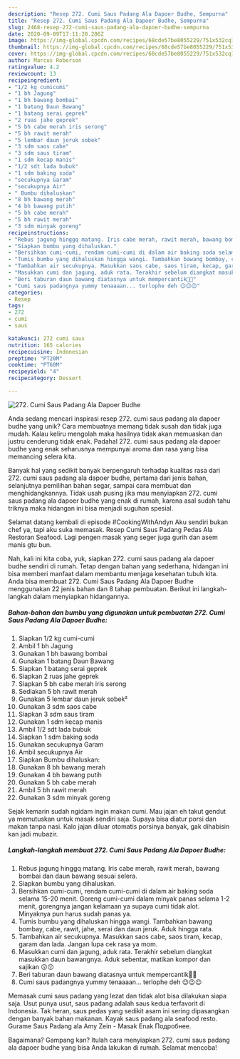 ```yaml
---
description: "Resep 272. Cumi Saus Padang Ala Dapoer Budhe, Sempurna"
title: "Resep 272. Cumi Saus Padang Ala Dapoer Budhe, Sempurna"
slug: 2468-resep-272-cumi-saus-padang-ala-dapoer-budhe-sempurna
date: 2020-09-09T17:11:20.286Z
image: https://img-global.cpcdn.com/recipes/68cde57be8055229/751x532cq70/272-cumi-saus-padang-ala-dapoer-budhe-foto-resep-utama.jpg
thumbnail: https://img-global.cpcdn.com/recipes/68cde57be8055229/751x532cq70/272-cumi-saus-padang-ala-dapoer-budhe-foto-resep-utama.jpg
cover: https://img-global.cpcdn.com/recipes/68cde57be8055229/751x532cq70/272-cumi-saus-padang-ala-dapoer-budhe-foto-resep-utama.jpg
author: Marcus Roberson
ratingvalue: 4.2
reviewcount: 13
recipeingredient:
- "1/2 kg cumicumi"
- "1 bh Jagung"
- "1 bh bawang bombai"
- "1 batang Daun Bawang"
- "1 batang serai geprek"
- "2 ruas jahe geprek"
- "5 bh cabe merah iris serong"
- "5 bh rawit merah"
- "5 lembar daun jeruk sobek"
- "3 sdm saos cabe"
- "3 sdm saus tiram"
- "1 sdm kecap manis"
- "1/2 sdt lada bubuk"
- "1 sdm baking soda"
- "secukupnya Garam"
- "secukupnya Air"
- " Bumbu dihaluskan"
- "8 bh bawang merah"
- "4 bh bawang putih"
- "5 bh cabe merah"
- "5 bh rawit merah"
- "3 sdm minyak goreng"
recipeinstructions:
- "Rebus jagung hinggq matang. Iris cabe merah, rawit merah, bawang bombai dan daun bawang sesuai selera."
- "Siapkan bumbu yang dihaluskan."
- "Bersihkan cumi-cumi, rendam cumi-cumi di dalam air baking soda selama 15-20 menit. Goreng cumi-cumi dalam minyak panas selama 1-2 menit, gorengnya jangan kelamaan ya supaya cumi tidak alot. Minyaknya pun harus sudah panas ya."
- "Tumis bumbu yang dihaluskan hingga wangi. Tambahkan bawang bombay, cabe, rawit, jahe, serai dan daun jeruk. Aduk hingga rata."
- "Tambahkan air secukupnya. Masukkan saos cabe, saos tiram, kecap, garam dan lada. Jangan lupa cek rasa ya mom."
- "Masukkan cumi dan jagung, aduk rata. Terakhir sebelum diangkat masukkan daun bawangnya. Aduk sebentar, matikan kompor dan sajikan 😗😗"
- "Beri taburan daun bawang diatasnya untuk mempercantik🥰🥰"
- "Cumi saus padangnya yummy tenaaaan... terlophe deh 😉😉😉"
categories:
- Resep
tags:
- 272
- cumi
- saus

katakunci: 272 cumi saus 
nutrition: 165 calories
recipecuisine: Indonesian
preptime: "PT20M"
cooktime: "PT60M"
recipeyield: "4"
recipecategory: Dessert

---
```



![272. Cumi Saus Padang Ala Dapoer Budhe](https://img-global.cpcdn.com/recipes/68cde57be8055229/751x532cq70/272-cumi-saus-padang-ala-dapoer-budhe-foto-resep-utama.jpg)

Anda sedang mencari inspirasi resep 272. cumi saus padang ala dapoer budhe yang unik? Cara membuatnya memang tidak susah dan tidak juga mudah. Kalau keliru mengolah maka hasilnya tidak akan memuaskan dan justru cenderung tidak enak. Padahal 272. cumi saus padang ala dapoer budhe yang enak seharusnya mempunyai aroma dan rasa yang bisa memancing selera kita.

Banyak hal yang sedikit banyak berpengaruh terhadap kualitas rasa dari 272. cumi saus padang ala dapoer budhe, pertama dari jenis bahan, selanjutnya pemilihan bahan segar, sampai cara membuat dan menghidangkannya. Tidak usah pusing jika mau menyiapkan 272. cumi saus padang ala dapoer budhe yang enak di rumah, karena asal sudah tahu triknya maka hidangan ini bisa menjadi suguhan spesial.

Selamat datang kembali di episode #CookingWithAndyn Aku sendiri bukan chef ya, tapi aku suka memasak. Resep Cumi Saus Padang Pedas Ala Restoran Seafood. Lagi pengen masak yang seger juga gurih dan asem manis gtu bun.


Nah, kali ini kita coba, yuk, siapkan 272. cumi saus padang ala dapoer budhe sendiri di rumah. Tetap dengan bahan yang sederhana, hidangan ini bisa memberi manfaat dalam membantu menjaga kesehatan tubuh kita. Anda bisa membuat 272. Cumi Saus Padang Ala Dapoer Budhe menggunakan 22 jenis bahan dan 8 tahap pembuatan. Berikut ini langkah-langkah dalam menyiapkan hidangannya.

<!--inarticleads1-->

##### Bahan-bahan dan bumbu yang digunakan untuk pembuatan 272. Cumi Saus Padang Ala Dapoer Budhe:

1. Siapkan 1/2 kg cumi-cumi
1. Ambil 1 bh Jagung
1. Gunakan 1 bh bawang bombai
1. Gunakan 1 batang Daun Bawang
1. Siapkan 1 batang serai geprek
1. Siapkan 2 ruas jahe geprek
1. Siapkan 5 bh cabe merah iris serong
1. Sediakan 5 bh rawit merah
1. Gunakan 5 lembar daun jeruk sobek²
1. Gunakan 3 sdm saos cabe
1. Siapkan 3 sdm saus tiram
1. Gunakan 1 sdm kecap manis
1. Ambil 1/2 sdt lada bubuk
1. Siapkan 1 sdm baking soda
1. Gunakan secukupnya Garam
1. Ambil secukupnya Air
1. Siapkan  Bumbu dihaluskan:
1. Gunakan 8 bh bawang merah
1. Gunakan 4 bh bawang putih
1. Gunakan 5 bh cabe merah
1. Ambil 5 bh rawit merah
1. Gunakan 3 sdm minyak goreng


Sejak kemarin sudah ngidam ingin makan cumi. Mau jajan eh takut gendut ya memutuskan untuk masak sendiri saja. Supaya bisa diatur porsi dan makan tanpa nasi. Kalo jajan diluar otomatis porsinya banyak, gak dihabisin kan jadi mubazir. 

<!--inarticleads2-->

##### Langkah-langkah membuat 272. Cumi Saus Padang Ala Dapoer Budhe:

1. Rebus jagung hinggq matang. Iris cabe merah, rawit merah, bawang bombai dan daun bawang sesuai selera.
1. Siapkan bumbu yang dihaluskan.
1. Bersihkan cumi-cumi, rendam cumi-cumi di dalam air baking soda selama 15-20 menit. Goreng cumi-cumi dalam minyak panas selama 1-2 menit, gorengnya jangan kelamaan ya supaya cumi tidak alot. Minyaknya pun harus sudah panas ya.
1. Tumis bumbu yang dihaluskan hingga wangi. Tambahkan bawang bombay, cabe, rawit, jahe, serai dan daun jeruk. Aduk hingga rata.
1. Tambahkan air secukupnya. Masukkan saos cabe, saos tiram, kecap, garam dan lada. Jangan lupa cek rasa ya mom.
1. Masukkan cumi dan jagung, aduk rata. Terakhir sebelum diangkat masukkan daun bawangnya. Aduk sebentar, matikan kompor dan sajikan 😗😗
1. Beri taburan daun bawang diatasnya untuk mempercantik🥰🥰
1. Cumi saus padangnya yummy tenaaaan... terlophe deh 😉😉😉


Memasak cumi saus padang yang lezat dan tidak alot bisa dilakukan siapa saja. Usut punya usut, saus padang adalah saus kedua terfavorit di Indonesia. Tak heran, saus pedas yang sedikit asam ini sering dipasangkan dengan banyak bahan makanan. Kayak saus padang ala seafood resto. Gurame Saus Padang ala Amy Zein - Masak Enak Подробнее. 

Bagaimana? Gampang kan? Itulah cara menyiapkan 272. cumi saus padang ala dapoer budhe yang bisa Anda lakukan di rumah. Selamat mencoba!
